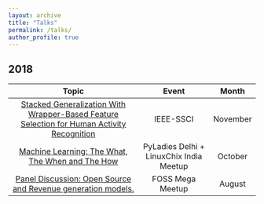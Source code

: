 ```yaml
---
layout: archive
title: "Talks"
permalink: /talks/
author_profile: true
---
```

## 2018

| Topic                                                                 | Event                                   | Month     |
| :-------------------------------------------------------------------: | :-------------------------------------: | :-------:
| [Stacked Generalization With Wrapper-Based Feature Selection for Human Activity Recognition](https://slides.com/anjalibhavan/stacked-generalization-with-wrapper-based-feature-selection-for-human-activity-recognition)  |  IEEE-SSCI  |  November  |
| [Machine Learning: The What, The When and The How](https://slides.com/anjalibhavan/introtomachinelearning) | PyLadies Delhi + LinuxChix India Meetup  | October  |
| [Panel Discussion: Open Source and Revenue generation models.](https://www.youtube.com/watch?v=vPipsBbUSGw) | FOSS Mega Meetup  | August  |

